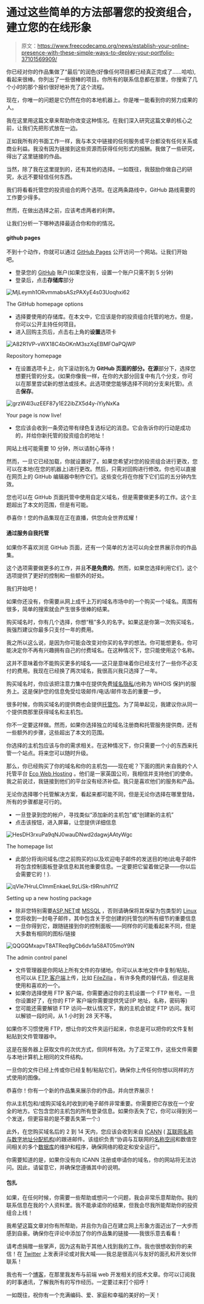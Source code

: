 # 通过这些简单的方法部署您的投资组合，建立您的在线形象

> 原文：<https://www.freecodecamp.org/news/establish-your-online-presence-with-these-simple-ways-to-deploy-your-portfolio-37101569909/>

你已经对你的作品集做了“最后”的润色(好像任何项目都已经真正完成了……哈哈),看起来很棒。你列出了一些很棒的项目。你所有的联系信息都在那里，你搜索了几个小时的那个报价很好地补充了这个流程。

现在，你唯一的问题是它仍然在你的本地机器上。你是唯一能看到你的努力成果的人。

我在这里用这篇文章来帮助你改变这种情况。在我们深入研究这篇文章的核心之前，让我们先把形式放在一边。

正如我所有的书面工作一样，我与本文中链接的任何服务或平台都没有任何关系或商业利益。我没有因为链接到这些资源而获得任何形式的报酬。我做了一些研究，得出了这里链接的作品。

当然，除了我在这里提到的，还有其他的选择。一如既往，我鼓励你做自己的研究，永远不要轻信任何东西。

我们将看看托管您的投资组合的两个选项。在这两条路线中，GitHub 路线需要的工作要少得多。

然而，在做出选择之前，应该考虑两者的利弊。

让我们分析一下哪种选择最适合你和你的情况。

#### github pages

不到十个动作，你就可以通过 [GitHub Pages](https://pages.github.com/) 公开访问一个网站。让我们开始吧。

*   登录您的 [GitHub](https://www.github.com) 账户(如果您没有，设置一个账户只需不到 5 分钟)
*   登录后，点击**存储库**部分

![MjLeymh1ORvmmabsASzPAXyE4s03Uoqhxi62](img/5ba9493892b6d7e51a7d57656a39c3c1.png)

The GitHub homepage options

*   选择要使用的存储库。在本文中，它应该是你的投资组合托管的地方。但是，你可以公开主持任何项目。
*   进入回购主页后，点击右上角的**设置**选项卡

![A82R1VP-vWX18C4bOKnM3szXqEBMFOaPQjWP](img/10468060013687f25bd8528af60bcb5c.png)

Repository homepage

*   在设置选项卡上，向下滚动到名为 **GitHub 页面的部分。**在**源**部分下，选择您想要托管的分支。(如果你像我一样，在你的大部分回复中有几个分支，你可以在那里尝试新的想法或技术。此选项使您能够选择不同的分支来托管)。点击**保存**。

![grzW4l3uzEEF87y1E22ibZX5d4y-iYiyNxKa](img/71db70462e7853c5c51ad8e2a7eaa674.png)

Your page is now live!

*   您应该会收到一条旁边带有绿色复选标记的消息。它会告诉你的行动是成功的，并给你新托管的投资组合的地址！

网站上线可能需要 10 分钟，所以请耐心等待！

然而，一旦它已经加载，你就设置好了。如果您希望对您的投资组合进行更改，您可以在本地(在您的机器上)进行更改。然后，只需对回购进行修改。你也可以直接在网页上的 GitHub 编辑器中制作它们。这些变化将在你按下它们后的五分钟内生效。

您也可以在 GitHub 页面托管中使用自定义域名，但是需要做更多的工作。这个主题超出了本文的范围，但是有可能。

恭喜你！您的作品集现在正在直播，供您向全世界炫耀！

#### **通过服务自我托管**

如果你不喜欢浏览 GitHub 页面，还有一个简单的方法可以向全世界展示你的作品集。

这个选项需要做更多的工作，并且**不是免费的**。然而，如果您选择利用它们，这个选项提供了更好的控制和一些额外的好处。

我们开始吧！

如果你还没有，你需要从网上成千上万的域名市场中的一个购买一个域名。周围有很多，简单的搜索就会产生很多很棒的结果。

购买域名时，你有几个选择，你想“租”多久的名字。如果这是你第一次购买域名，我强烈建议你最多只支付一年的费用。

我之所以这么说，是因为你可能会改变对你买的名字的想法。你可能想更名，你可能决定你不再有兴趣拥有自己的付费域名。在这种情况下，您只能使用这个名称。

这并不意味着你不能购买更多的域名——这只是意味着你已经支付了一些你不必支付的费用。我现在已经换了两次域名，我很高兴我只选择了一年。

购买域名时，你应该把注意力集中在提供免费[域名隐私](https://en.wikipedia.org/wiki/Domain_privacy)(也称为 WHOIS 保护)的服务上。这是保护您的信息免受垃圾邮件/电话/邮件攻击的重要一步。

很多时候，你购买域名的提供商也会提供[托管包](https://www.pcmag.com/article2/0,2817,2427219,00.asp)。为了简单起见，我建议你从同一个提供商那里获得域名和主机包。

你不一定要这样做。然而，如果你选择独立的域名注册商和托管服务提供商，还有一些额外的步骤，这些超出了本文的范围。

你选择的主机包应该与你的需求相关。在这种情况下，你只需要一个小的东西来托管一个站点。将来您可以随时升级。

那么，你已经购买了你的域名和你的主机包——现在呢？下面的图片来自我的个人托管平台 [Eco Web Hosting](https://www.ecowebhosting.co.uk) 。他们是一家英国公司，我相信并支持他们的使命。我之前说过，我链接到他们的平台没有经济补偿。我只是喜欢他们的服务和产品。

无论你选择哪个托管解决方案，看起来都可能不同，但是无论你选择在哪里登陆，所有的步骤都是可行的。

*   一旦登录到您的帐户，寻找类似“添加新的主机包”或“创建新的主机”
*   点击该按钮，进入屏幕，让您提供详细信息

![HesDH3rxuPa9qNJ0wauDNwd2dagwjAAtyWgc](img/c049ff3a5c7e45aa6288ecd7360f36d0.png)

The homepage list

*   此部分将询问域名(您之前购买的)以及欢迎电子邮件的发送目的地(此电子邮件将包含控制面板登录信息和其他重要信息。一定要把它留着做记录——你以后会需要它的！).

![qVle7HruLCImmEnkaeL9zLiSk-t9RnuhIYIZ](img/8dd1d3494643ed3f937f141cbbec5a03.png)

Setting up a new hosting package

*   除非您特别需要[ASP.NET](https://msdn.microsoft.com/en-us/library/4w3ex9c2.aspx)或 [MSSQL](https://en.wikipedia.org/wiki/Microsoft_SQL_Server) ，否则请确保将其保留为包类型的 [Linux](https://en.wikipedia.org/wiki/Linux)
*   您将收到一封电子邮件，其中包含关于您创建的托管包的所有细节的重要信息
*   一旦你得到它，跟随链接到你的控制面板——同样你的可能看起来不同，但是大多数有相同的图标/链接

![QQGQMxapvT8ATReq9gCb6dv1a58AT05moY9N](img/c74c147051119ab8e011d26359ea4b9a.png)

The admin control panel

*   文件管理器是你网站上所有文件的存储地。你可以从本地文件中复制/粘贴，也可以从 [FTP 客户端](https://filezilla-project.org/faq.php)上传，比如 [FileZilla](https://filezilla-project.org/index.php) 。有许多免费的替代品，但这是我使用和喜欢的一个。
*   如果你选择使用 FTP 客户端，你需要通过你的主机设置一个 FTP 帐号。一旦你设置好了，在你的 FTP 客户端你需要提供凭证(IP 地址，名称，密码等)
*   您可能还需要解锁 FTP 访问—默认情况下，我的主机会锁定 FTP 访问。我可以解锁一段时间，从 1 小时到 28 天不等。

如果你不习惯使用 FTP，想让你的文件夹运行起来，你总是可以把你的文件复制粘贴到文件管理器中。

这是在服务器上获取文件的次优方式，但同样有效。为了正常工作，这些文件需要与本地计算机上相同的文件结构。

一旦你的文件已经上传或你已经复制/粘贴它们，确保你上传任何你想以同样的方式使用的图像。

恭喜你！你有一个新的作品集来展示你的作品，并向世界展示！

你从主机包和/或购买域名时收到的电子邮件非常重要。你需要把它存放在一个安全的地方。它包含您的主机包的所有登录信息。如果你丢失了它，你可以得到另一个发送，但更容易的是不要丢失第一个:)

此外，在您购买域名后的 2 到 14 天内，您应该会收到来自 [ICANN](https://www.icann.org) ( [互联网名称与数字地址分配机构](https://en.wikipedia.org/wiki/ICANN))的跟进邮件。该组织负责“协调与互联网的[名称空间](https://en.wikipedia.org/wiki/Namespace)和数值空间相关的多个[数据库](https://en.wikipedia.org/wiki/Database)的维护和程序，确保网络的稳定和安全运行”。

你需要知道的是，如果你没有向 ICANN 注册或申请你的域名，你的网站将无法访问。因此，请留意它，并确保您遵循其中的说明。

#### 包扎

如果，在任何时候，你需要一些帮助或想问一个问题，我会非常乐意帮助你。我的联系信息在我的个人资料里。我不能承诺你的结果，但我会尽我所能帮助你的投资组合上线！

我希望这篇文章对你有所帮助，并且你为自己在建立网上形象方面迈出了一大步而感到自豪。确保你在评论中添加了你的作品集的链接——我很乐意去看看！

请考虑捐赠一些掌声，因为这有助于其他人找到我的工作。我也很想收到你的来信！在 [Twitter](https://twitter.com/jj_goose) 上发表评论或对我大喊——我总是很高兴与友好的面孔和开发伙伴联系！

我也有一个[博客](https://www.jonathansexton.me/blog)，在那里我发布与前端 web 开发相关的技术文章。你可以订阅我的时事通讯，了解我所有的写作经历。一定要过来打个招呼！

一如既往，祝你有一个充满编码、爱、家庭和幸福的美好的一天！